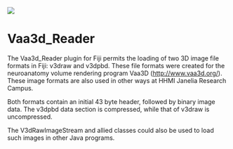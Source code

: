 [![](https://travis-ci.org/fiji/Vaa3d_Reader.svg?branch=master)](https://travis-ci.org/fiji/Vaa3d_Reader)

Vaa3d_Reader
============

The Vaa3d_Reader plugin for Fiji permits the loading of two 3D image file formats in Fiji: v3draw and v3dpbd. 
These file formats were created for the neuroanatomy volume rendering program Vaa3D (http://www.vaa3d.org/).
These image formats are also used in other ways at HHMI Janelia Research Campus.

Both formats contain an initial 43 byte header, followed by binary image data. The v3dpbd data section
is compressed, while that of v3draw is uncompressed.

The V3dRawImageStream and allied classes could also be used to load such images in other Java programs.
